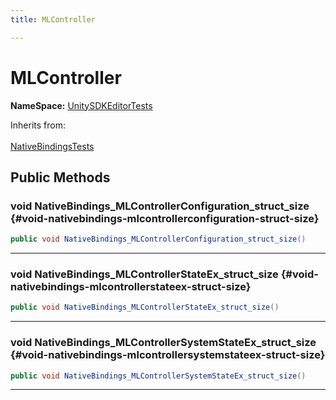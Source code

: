 ```yaml
---
title: MLController

---
```


# MLController



**NameSpace:** 
[UnitySDKEditorTests](/versioned_docs/version-02-Aug-2023/unity-api/api/UnitySDKEditorTests/UnitySDKEditorTests.md) 





Inherits from: <br></br>[NativeBindingsTests](/versioned_docs/version-02-Aug-2023/unity-api/api/UnitySDKEditorTests/UnitySDKEditorTests.NativeBindingsTests.md)




## Public Methods

### void NativeBindings_MLControllerConfiguration_struct_size {#void-nativebindings-mlcontrollerconfiguration-struct-size}

```csharp
public void NativeBindings_MLControllerConfiguration_struct_size()
```






-----------

### void NativeBindings_MLControllerStateEx_struct_size {#void-nativebindings-mlcontrollerstateex-struct-size}

```csharp
public void NativeBindings_MLControllerStateEx_struct_size()
```






-----------

### void NativeBindings_MLControllerSystemStateEx_struct_size {#void-nativebindings-mlcontrollersystemstateex-struct-size}

```csharp
public void NativeBindings_MLControllerSystemStateEx_struct_size()
```






-----------


